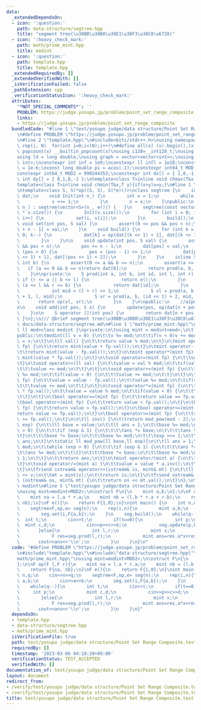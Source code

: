 ```yaml
---
data:
  _extendedDependsOn:
  - icon: ':question:'
    path: data-structure/segtree.hpp
    title: "segment tree(\u30BB\u30B0\u30E1\u30F3\u30C8\u6728)"
  - icon: ':heavy_check_mark:'
    path: math/prime_mint.hpp
    title: modint
  - icon: ':question:'
    path: template.hpp
    title: template.hpp
  _extendedRequiredBy: []
  _extendedVerifiedWith: []
  _isVerificationFailed: false
  _pathExtension: cpp
  _verificationStatusIcon: ':heavy_check_mark:'
  attributes:
    '*NOT_SPECIAL_COMMENTS*': ''
    PROBLEM: https://judge.yosupo.jp/problem/point_set_range_composite
    links:
    - https://judge.yosupo.jp/problem/point_set_range_composite
  bundledCode: "#line 1 \"test/yosupo judge/data structure/Point Set Range Composite.test.cpp\"\
    \n#define PROBLEM \"https://judge.yosupo.jp/problem/point_set_range_composite\"\
    \n#line 2 \"template.hpp\"\n#include<bits/stdc++.h>\nusing namespace std;\n#define\
    \ rep(i, N)  for(int i=0;i<(N);i++)\n#define all(x) (x).begin(),(x).end()\n#define\
    \ popcount(x) __builtin_popcount(x)\nusing i128=__int128_t;\nusing ll = long long;\n\
    using ld = long double;\nusing graph = vector<vector<int>>;\nusing P = pair<int,\
    \ int>;\nconstexpr int inf = 1e9;\nconstexpr ll infl = 1e18;\nconstexpr ld eps\
    \ = 1e-6;\nconst long double pi = acos(-1);\nconstexpr int64_t MOD = 1e9 + 7;\n\
    constexpr int64_t MOD2 = 998244353;\nconstexpr int dx[] = { 1,0,-1,0 };\nconstexpr\
    \ int dy[] = { 0,1,0,-1 };\ntemplate<class T>inline void chmax(T&x,T y){if(x<y)x=y;}\n\
    template<class T>inline void chmin(T&x,T y){if(x>y)x=y;}\n#line 1 \"data-structure/segtree.hpp\"\
    \ntemplate<class S, S(*op)(S, S), S(*e)()>\nclass segtree {\n    int n;\n    vector<S>\
    \ dat;\n    void Init(int n_) {\n        int x = 1;\n        while (n_ > x) {\n\
    \            x <<= 1;\n        }\n        n = x;\n    }\npublic:\n    segtree(int\
    \ n_) : segtree(vector<S>(n_, e())) {   }\n    segtree(const vector<S>& v) :dat(4\
    \ * v.size()) {\n        Init(v.size());\n        for (int i = 0; i < v.size();\
    \ i++) {\n            set(i, v[i]);\n        }\n        build();\n    }\n    inline\
    \ void set(int pos, S val) {\n        assert(0 <= pos && pos < n);\n        dat[pos\
    \ + n - 1] = val;\n    }\n    void build() {\n        for (int k = n - 2; k >=\
    \ 0; k--) {\n            dat[k] = op(dat[(k << 1) + 1], dat[(k << 1) + 2]);\n\
    \        }\n    }\n\n    void update(int pos, S val) {\n        assert(0 <= pos\
    \ && pos < n);\n        pos += n - 1;\n        dat[pos] = val;\n        while\
    \ (pos > 0) {\n            pos = (pos - 1) >> 1;\n            dat[pos] = op(dat[(pos\
    \ << 1) + 1], dat[(pos << 1) + 2]);\n        }\n    }\n    inline S prod(int a,\
    \ int b) {\n        assert(0 <= a && b <= n);\n        assert(a <= b);\n     \
    \   if (a == 0 && b == n)return dat[0];\n        return prod(a, b, 0, 0, n);\n\
    \    }\n\nprivate:\n    S prod(int a, int b, int id, int l, int r) {\n       \
    \ if (r <= a || b <= l) {\n            return e();\n        }\n        else if\
    \ (a <= l && r <= b) {\n            return dat[id];\n        }\n        else {\n\
    \            int mid = (l + r) >> 1;\n            S vl = prod(a, b, (id << 1)\
    \ + 1, l, mid);\n            S vr = prod(a, b, (id << 1) + 2, mid, r);\n     \
    \       return op(vl, vr);\n        }\n    }\n\npublic:\n    //a[pos] <- a[pos]\u30FB\
    x\n    void add(int pos, S x) {\n        update(pos, op(dat[n + pos - 1], x));\n\
    \    }\n\n    S operator [](int pos) {\n        return dat[n + pos - 1];\n   \
    \ }\n};\n/// @brief segment tree(\u30BB\u30B0\u30E1\u30F3\u30C8\u6728)\n///@docs\
    \ docs/data-structure/segtree.md\n#line 1 \"math/prime_mint.hpp\"\ntemplate<const\
    \ ll mod>class modint {\nprivate:\n\tusing mint = modint<mod>;\n\tll value = 0;\n\
    public:\n\tmodint(ll v = 0) {\n\t\tv %= mod;\n\t\tif(v < 0)v += mod;\n\t\tvalue\
    \ = v;\n\t}\n\tll val() {\n\t\treturn value % mod;\n\t}\n\tmint operator+(mint\
    \ fp) {\n\t\treturn mint(value + fp.val());\n\t}\n\tmint operator-(mint fp) {\n\
    \t\treturn mint(value - fp.val());\n\t}\n\tmint operator*(mint fp) {\n\t\treturn\
    \ mint(value * fp.val());\n\t}\n\tvoid operator=(mint fp) {\n\t\tvalue = fp.val();\n\
    \t}\n\tvoid operator=(ll val) {\n\t\tvalue = val % mod;\n\t\tif(value < 0) {\n\
    \t\t\tvalue += mod;\n\t\t}\n\t}\n\tvoid operator+=(mint fp) {\n\t\t(value += fp.val())\
    \ %= mod;\n\t\tif(value < 0) {\n\t\t\tvalue += mod;\n\t\t}\n\t}\n\tvoid operator-=(mint\
    \ fp) {\n\t\tvalue = value - fp.val();\n\t\tvalue %= mod;\n\t\tif(value < 0) {\n\
    \t\t\tvalue += mod;\n\t\t}\n\t}\n\tvoid operator*=(mint fp) {\n\t\tvalue = value\
    \ * fp.val();\n\t\tvalue = value % mod;\n\t\tif(value < 0) {\n\t\t\tvalue += mod;\n\
    \t\t}\n\t}\n\tbool operator==(mint fp) {\n\t\treturn value == fp.val();\n\t}\n\
    \tbool operator<(mint fp) {\n\t\treturn value < fp.val();\n\t}\n\tbool operator>(mint\
    \ fp) {\n\t\treturn value > fp.val();\n\t}\n\tbool operator<=(mint fp) {\n\t\t\
    return value <= fp.val();\n\t}\n\tbool operator>=(mint fp) {\n\t\treturn value\
    \ >= fp.val();\n\t}\n\n\tll inv() {\n\t\treturn mod_pow(mod - 2);\n\t}\n\tll mod_pow(ll\
    \ exp) {\n\t\tll base = value;\n\t\tll ans = 1;\n\t\tbase %= mod;\n\t\twhile (exp\
    \ > 0) {\n\t\t\tif (exp & 1) {\n\t\t\t\tans *= base;\n\t\t\t\tans %= mod;\n\t\t\
    \t}\n\t\t\tbase *= base;\n\t\t\tbase %= mod;\n\t\t\texp >>= 1;\n\t\t}\n\t\treturn\
    \ ans;\n\t}\n\tstatic ll mod_pow(ll base,ll exp){\n\t\tll ans = 1;\n\t\tbase %=\
    \ mod;\n\t\twhile (exp > 0) {\n\t\t\tif (exp & 1) {\n\t\t\t\tans *= base;\n\t\t\
    \t\tans %= mod;\n\t\t\t}\n\t\t\tbase *= base;\n\t\t\tbase %= mod;\n\t\t\texp >>=\
    \ 1;\n\t\t}\n\t\treturn ans;\n\t}\n\tmint operator/(mint a) {\n\t\treturn mint(a.inv()*value);\n\
    \t}\n\tvoid operator/=(mint a) {\n\t\tvalue = value * a.inv();\n\t\tvalue %= mod;\n\
    \t}\n\tfriend istream& operator>>(istream& is, mint& mt) {\n\t\tll v;\n\t\tis\
    \ >> v;\n\t\tmt = mint(v);\n\t\treturn is;\n\t}\n\tfriend ostream& operator <<\
    \ (ostream& os, mint& mt) {\n\t\treturn os << mt.val();\n\t}\n};\n\n///@brief\
    \ modint\n#line 5 \"test/yosupo judge/data structure/Point Set Range Composite.test.cpp\"\
    \nusing mint=modint<MOD2>;\n\nstruct F\n{\n    mint a,b;\n};\n\nF op(F l,F r){\n\
    \    mint na = l.a * r.a;\n    mint nb = (l.b * r.a + r.b);\n    return F{na,\
    \ nb};\n}\nF e(){\n    return F{1,0};\n}\nint main() {\n    int n,q;\n    cin>>n>>q;\n\
    \    segtree<F,op,e> seg(n);\n    rep(i,n){\n        mint a,b;\n        cin>>a>>b;\n\
    \        seg.set(i,F{a,b});\n    }\n    seg.build();\n    while(q--){\n      \
    \  int t;\n        cin>>t;\n        if(t==0){\n            int p;\n          \
    \  mint c,d;\n            cin>>p>>c>>d;\n            seg.update(p,F{c,d});\n \
    \       }else{\n            int l,r;\n            mint x;\n            cin>>l>>r>>x;\n\
    \            F res=seg.prod(l,r);\n            mint ans=res.a*x+res.b;\n     \
    \       cout<<ans<<'\\n';\n        }\n    }\n}\n"
  code: "#define PROBLEM \"https://judge.yosupo.jp/problem/point_set_range_composite\"\
    \n#include\"template.hpp\"\n#include\"data-structure/segtree.hpp\"\n#include\"\
    math/prime_mint.hpp\"\nusing mint=modint<MOD2>;\n\nstruct F\n{\n    mint a,b;\n\
    };\n\nF op(F l,F r){\n    mint na = l.a * r.a;\n    mint nb = (l.b * r.a + r.b);\n\
    \    return F{na, nb};\n}\nF e(){\n    return F{1,0};\n}\nint main() {\n    int\
    \ n,q;\n    cin>>n>>q;\n    segtree<F,op,e> seg(n);\n    rep(i,n){\n        mint\
    \ a,b;\n        cin>>a>>b;\n        seg.set(i,F{a,b});\n    }\n    seg.build();\n\
    \    while(q--){\n        int t;\n        cin>>t;\n        if(t==0){\n       \
    \     int p;\n            mint c,d;\n            cin>>p>>c>>d;\n            seg.update(p,F{c,d});\n\
    \        }else{\n            int l,r;\n            mint x;\n            cin>>l>>r>>x;\n\
    \            F res=seg.prod(l,r);\n            mint ans=res.a*x+res.b;\n     \
    \       cout<<ans<<'\\n';\n        }\n    }\n}"
  dependsOn:
  - template.hpp
  - data-structure/segtree.hpp
  - math/prime_mint.hpp
  isVerificationFile: true
  path: test/yosupo judge/data structure/Point Set Range Composite.test.cpp
  requiredBy: []
  timestamp: '2023-03-06 04:18:20+09:00'
  verificationStatus: TEST_ACCEPTED
  verifiedWith: []
documentation_of: test/yosupo judge/data structure/Point Set Range Composite.test.cpp
layout: document
redirect_from:
- /verify/test/yosupo judge/data structure/Point Set Range Composite.test.cpp
- /verify/test/yosupo judge/data structure/Point Set Range Composite.test.cpp.html
title: test/yosupo judge/data structure/Point Set Range Composite.test.cpp
---
```


